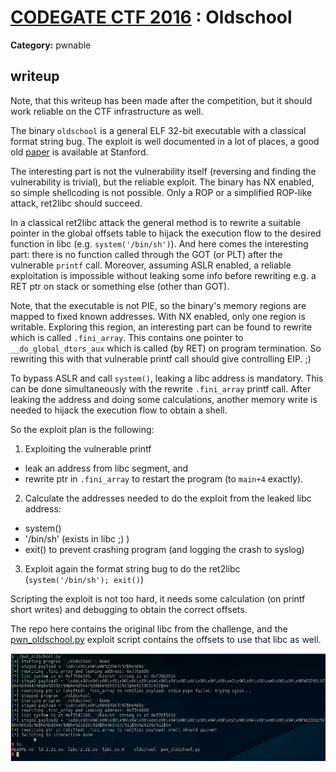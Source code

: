# [CODEGATE CTF 2016](http://codegate.bpsec.co.kr/) : Oldschool

**Category:** pwnable

## writeup

Note, that this writeup has been made after the
competition, but it should work reliable on the
CTF infrastructure as well.

The binary `oldschool` is a general ELF 32-bit executable with
a classical format string bug. The exploit is well
documented in a lot of places, a good old
[paper](https://crypto.stanford.edu/cs155/papers/formatstring-1.2.pdf)
is available at Stanford.

The interesting part is not the vulnerability itself
(reversing and finding the vulnerability is trivial),
but the reliable exploit. The binary has NX enabled,
so simple shellcoding is not possible. Only a ROP or
a simplified ROP-like attack, ret2libc should succeed.

In a classical ret2libc attack the general method is
to rewrite a suitable pointer in the global offsets table
to hijack the execution flow to the desired function
in libc (e.g. `system('/bin/sh')`). And here comes
the interesting part: there is no function called
through the GOT (or PLT) after the vulnerable `printf`
call. Moreover, assuming ASLR enabled, a reliable
exploitation is impossible without leaking some info
before rewriting e.g. a RET ptr on stack or something
else (other than GOT).

Note, that the executable is not PIE, so the binary's
memory regions are mapped to fixed known addresses.
With NX enabled, only one region is writable.
Exploring this region, an interesting part can
be found to rewrite which is called `.fini_array`.
This contains one pointer to `__do_global_dtors_aux`
which is called (by RET) on program termination.
So rewriting this with that vulnerable printf call
should give controlling EIP. ;)

To bypass ASLR and call `system()`, leaking a libc
address is mandatory. This can be done simultaneously
with the rewrite `.fini_array` printf call. After
leaking the address and doing some calculations,
another memory write is needed to hijack the execution
flow to obtain a shell.

So the exploit plan is the following:

1. Exploiting the vulnerable printf
  * leak an address from libc segment, and
  * rewrite ptr in `.fini_array` to restart the program (to `main+4` exactly).
2. Calculate the addresses needed to do the exploit from the leaked libc address:
  * system()
  * '/bin/sh' (exists in libc ;) )
  * exit() to prevent crashing program (and logging the crash to syslog)
3. Exploit again the format string bug to do the ret2libc
(`system('/bin/sh'); exit()`)

Scripting the exploit is not too hard, it needs some
calculation (on printf short writes) and debugging to
obtain the correct offsets.

The repo here contains the original libc from the challenge,
and the [pwn_oldschool.py](./pwn_oldschool.py) exploit script
contains the offsets to use that libc as well.

![pwn_oldschool.py](./pwn_oldschool.png)
